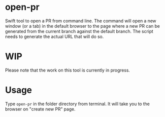 # open-pr
Swift tool to open a PR from command line. The command will open a new window (or a tab) in the default browser to the page where a new PR can be generated from the current branch against the default branch. The script needs to generate the actual URL that will do so.

# WIP
Please note that the work on this tool is currently in progress.

# Usage
Type `open-pr` in the folder directory from terminal. It will take you to the browser on "create new PR" page.
